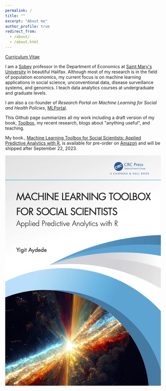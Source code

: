 ```yaml
---
permalink: /
title: ""
excerpt: "About me"
author_profile: true
redirect_from: 
  - /about/
  - /about.html
---
```


[Curriculum Vitae](http://yaydede.github.io/files/CV7.pdf) 
  
I am a [Sobey](https://www.smu.ca/academics/sobey/sobey-professorships-and-chairs.html) professor in the Department of Economics at [Saint Mary's University](https://smu.ca) in beautiful Halifax.  Although most of my research is in the field of population economics, my current focus is on machine learning applications in social science, unconventional data, disease surveillance systems, and genomics.  I teach data analytics courses at undergraduate and graduate levels.
  
I am also a co-founder of *Research Portal on Machine Learning for Social and Health Policies*, [MLPortal](https://yaydede.github.io/MLPortal/).
  
This Github page summarizes all my work including a draft version of my book, [Toolbox](https://yaydede.github.io/Toolbox/), my recent research, blogs about "anything useful", and teaching.

My book., [Machine Learning Toolbox for Social Scientists: Applied Predictive Analytics with R](https://www.taylorfrancis.com/books/mono/10.1201/9781003381501/machine-learning-toolbox-social-scientists-yigit-aydede), is available for pre-order on [Amazon](https://www.amazon.ca/Machine-Learning-Toolbox-Social-Scientists-ebook/dp/B0CDP4HFLN/ref=sr_1_1?crid=1YA2X3E8OHAMV&keywords=yigit+aydede&qid=1691405871&sprefix=%2Caps%2C109&sr=8-1) and will be shipped after September 22, 2023.
  
<img src="/images/CRC_cover.png">  
  
